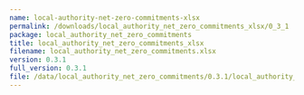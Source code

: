```yaml
---
name: local-authority-net-zero-commitments-xlsx
permalink: /downloads/local_authority_net_zero_commitments_xlsx/0_3_1
package: local_authority_net_zero_commitments
title: local_authority_net_zero_commitments_xlsx
filename: local_authority_net_zero_commitments.xlsx
version: 0.3.1
full_version: 0.3.1
file: /data/local_authority_net_zero_commitments/0.3.1/local_authority_net_zero_commitments.xlsx
---
```

